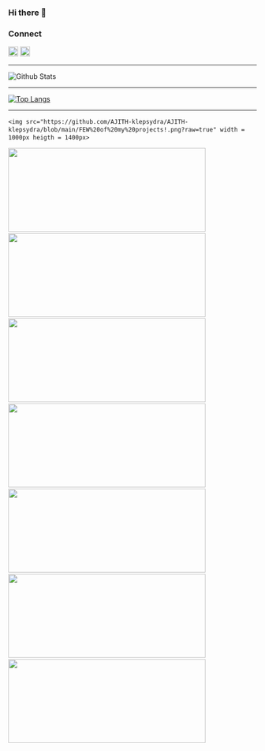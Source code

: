 ### Hi there 👋
### Connect 

<a href="https://www.linkedin.com/in/ajith-kumar-p-m-43aa42192/"><img src = "https://avatars3.githubusercontent.com/u/357098?s=200&v=4" width=20px height=20px></a>
<a href="https://www.instagram.com/ajith_k_p_m/"><img src = "https://avatars3.githubusercontent.com/u/549085?s=200&v=4" width=20px height=20px></a>

<!--
**AJITH-klepsydra/AJITH-klepsydra** is a ✨ _special_ ✨ repository because its `README.md` (this file) appears on your GitHub profile.

Here are some ideas to get you started:

- 🔭 I’m currently working on ...
- 🌱 I’m currently learning ...
- 👯 I’m looking to collaborate on ...
- 🤔 I’m looking for help with ...
- 💬 Ask me about ...
- 📫 How to reach me: ...
- 😄 Pronouns: ...
- ⚡ Fun fact: ...
-->

___

![Github Stats](https://github-readme-stats.vercel.app/api?username=AJITH-klepsydra&show_icons=true&include_all_commits=true&theme=gruvbox&cache_seconds=86400)

___

[![Top Langs](https://github-readme-stats.vercel.app/api/top-langs/?username=AJITH-klepsydra&layout=compact&theme=gruvbox&cache_seconds=86400)](https://github.com/AJITH-klepsydra)

___

	<img src="https://github.com/AJITH-klepsydra/AJITH-klepsydra/blob/main/FEW%20of%20my%20projects!.png?raw=true" width = 1000px heigth = 1400px>

<a href="https://github.com/AJITH-klepsydra/pyweek2020">
  <img height=170px width=400px src="https://github-readme-stats.vercel.app/api/pin/?username=AJITH-klepsydra&repo=pyweek2020&&theme=gruvbox&cache_seconds=86400&show_icons=true" />
</a>


<a href="https://github.com/AJITH-klepsydra/viscot-app">
  <img height=170px width=400px src="https://github-readme-stats.vercel.app/api/pin/?username=AJITH-klepsydra&repo=viscot-app&&theme=merko&cache_seconds=86400&show_icons=true" />
</a>


<a href="https://github.com/AJITH-klepsydra/TKM-CONNECT">
  <img height=170px width=400px src="https://github-readme-stats.vercel.app/api/pin/?username=AJITH-klepsydra&repo=TKM-CONNECT&&theme=merko&cache_seconds=86400&show_icons=true" />
</a>


<a href="https://github.com/AJITH-klepsydra/productivity-Timer/">
  <img height=170px width=400px src="https://github-readme-stats.vercel.app/api/pin/?username=AJITH-klepsydra&repo=productivity-Timer&&theme=gruvbox&cache_seconds=86400&show_icons=true" />
</a>

<a href="https://github.com/AJITH-klepsydra/memoir">
  <img height=170px width=400px src="https://github-readme-stats.vercel.app/api/pin/?username=AJITH-klepsydra&repo=memoir&&theme=gruvbox&cache_seconds=86400&show_icons=true" />
</a>

<a href="https://github.com/AJITH-klepsydra/tkmtribe">
  <img height=170px width=400px src="https://github-readme-stats.vercel.app/api/pin/?username=AJITH-klepsydra&repo=tkmtribe&&theme=merko&cache_seconds=86400&show_icons=true" />
</a>


<a href="https://github.com/AJITH-klepsydra/Image_To_Ascii_Art">
  <img height=170px width=400px src="https://github-readme-stats.vercel.app/api/pin/?username=AJITH-klepsydra&repo=Image_To_Ascii_Art&&theme=merko&cache_seconds=86400&show_icons=true" />
</a>
